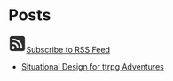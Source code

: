 # Posts

<a rel="alternate" type="application/rss+xml" href="https://raw.githubusercontent.com/levigilbert/levigilbert.github.io/master/feed.rss"><img src="images/rss.png">Subscribe to RSS Feed</a>

* [Situational Design for ttrpg Adventures](posts/situationalDesignForRPGAdventures.md)
